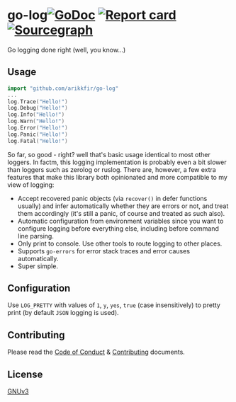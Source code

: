 # go-log[![GoDoc](https://godoc.org/github.com/arikkfir/go-log?status.svg)](http://godoc.org/github.com/arikkfir/go-log) [![Report card](https://goreportcard.com/badge/github.com/arikkfir/go-log)](https://goreportcard.com/report/github.com/arikkfir/go-log) [![Sourcegraph](https://sourcegraph.com/github.com/arikkfir/go-log/-/badge.svg)](https://sourcegraph.com/github.com/arikkfir/go-log?badge)

Go logging done right (well, you know...)

## Usage

```go
import "github.com/arikkfir/go-log"
...
log.Trace("Hello!")
log.Debug("Hello!")
log.Info("Hello!")
log.Warn("Hello!")
log.Error("Hello!")
log.Panic("Hello!")
log.Fatal("Hello!")
```

So far, so good - right? well that's basic usage identical to most other loggers. In factm, this logging implementation is probably even a bit slower than loggers such as zerolog or ruslog. There are, however, a few extra features that make this library both opinionated and more compatible to my view of logging:

* Accept recovered panic objects (via `recover()` in defer functions usually) and infer automatically whether they are errors or not, and treat them accordingly (it's still a panic, of course and treated as such also).
* Automatic configuration from environment variables since you want to configure logging before everything else, including before command line parsing.
* Only print to console. Use other tools to route logging to other places.
* Supports `go-errors` for error stack traces and error causes automatically.
* Super simple.

## Configuration

Use `LOG_PRETTY` with values of `1`, `y`, `yes`, `true` (case insensitively) to pretty print (by default `JSON` logging is used).
  
## Contributing

Please read the [Code of Conduct](./docs/CODE_OF_CONDUCT.md) & [Contributing](./docs/CONTRIBUTING.md) documents.

## License

[GNUv3](./LICENSE)
